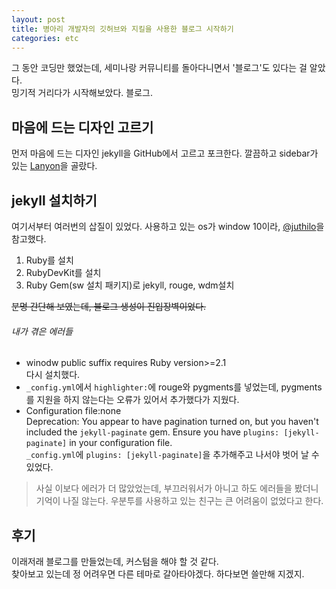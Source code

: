 ```yaml
---
layout: post
title: 병아리 개발자의 깃허브와 지킬을 사용한 블로그 시작하기
categories: etc
---
```


그 동안 코딩만 했었는데, 세미나랑 커뮤니티를 돌아다니면서 '블로그'도 있다는 걸 알았다.<br>밍기적 거리다가 시작해보았다. 블로그.

## 마음에 드는 디자인 고르기
먼저 마음에 드는 디자인 jekyll을 GitHub에서 고르고 포크한다. 깔끔하고 sidebar가 있는 [Lanyon](http://lanyon.getpoole.com/)을 골랐다.

## jekyll 설치하기
여기서부터 여러번의 삽질이 있었다. 사용하고 있는 os가 window 10이라, [@juthilo](http://jekyll-windows.juthilo.com/)을 참고했다.
1. Ruby를 설치
2. RubyDevKit를 설치
3. Ruby Gem(sw 설치 패키지)로 jekyll, rouge, wdm설치

~~분명 간단해 보였는데, 블로그 생성이 진입장벽이었다.~~
###### 내가 겪은 에러들
+ winodw public suffix requires Ruby version>=2.1<br> 다시 설치했다.
+ `_config.yml`에서 `highlighter:`에 rouge와 pygments를 넣었는데, pygments를 지원을 하지 않는다는 오류가 있어서 추가했다가 지웠다.
+ Configuration file:none<br>Deprecation: You appear to have pagination turned on, but you haven't included the `jekyll-paginate` gem. Ensure you have `plugins: [jekyll-paginate]` in your configuration file.
<br> `_config.yml`에 `plugins: [jekyll-paginate]`을 추가해주고 나서야 벗어 날 수 있었다.

>사실 이보다 에러가 더 많았었는데, 부끄러워서가 아니고 하도 에러들을 봤더니 기억이 나질 않는다.
>우분투를 사용하고 있는 친구는 큰 어려움이 없었다고 한다.

## 후기
이래저래 블로그를 만들었는데, 커스텀을 해야 할 것 같다.<br>찾아보고 있는데 정 어려우면 다른 테마로 갈아타야겠다. 하다보면 쓸만해 지겠지.
